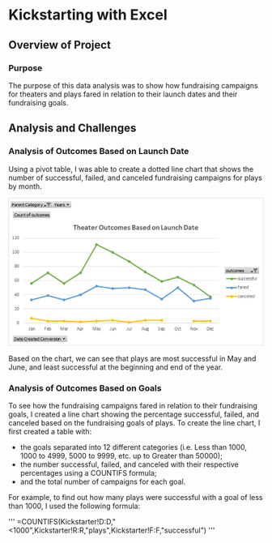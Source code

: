 # Kickstarting with Excel

## Overview of Project

### Purpose
The purpose of this data analysis was to show how fundraising campaigns for theaters and plays fared in relation to their launch dates and their fundraising goals.

## Analysis and Challenges

### Analysis of Outcomes Based on Launch Date
Using a pivot table, I was able to create a dotted line chart that shows the number of successful, failed, and canceled fundraising campaigns for plays by month.

![Theater Outcomes Based on Launch Date](./Resources/Theater_Outcomes_vs_Launch.png)

Based on the chart, we can see that plays are most successful in May and June, and least successful at the beginning and end of the year.

### Analysis of Outcomes Based on Goals
To see how the fundraising campaigns fared in relation to their fundraising goals, I created a line chart showing the percentage successful, failed, and canceled based on the fundraising goals of plays.
To create the line chart, I first created a table with:

- the goals separated into 12 different categories (i.e. Less than 1000, 1000 to 4999, 5000 to 9999, etc. up to Greater than 50000);
- the number successful, failed, and canceled with their respective percentages using a COUNTIFS formula;
- and the total number of campaigns for each goal.

For example, to find out how many plays were successful with a goal of less than 1000, I used the following formula:

'''
=COUNTIFS(Kickstarter!D:D,"<1000",Kickstarter!R:R,"plays",Kickstarter!F:F,"successful")
'''
